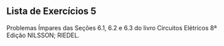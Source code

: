 ## Lista de Exercícios 5

Problemas Ímpares das Seções 6.1, 6.2 e 6.3 do livro Circuitos Elétricos 8ª Edição NILSSON; RIEDEL.
